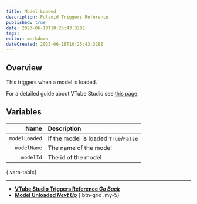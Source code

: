 ```yaml
---
title: Model Loaded
description: Pulsoid Triggers Reference
published: true
date: 2023-06-18T10:25:43.328Z
tags: 
editor: markdown
dateCreated: 2023-06-18T10:25:43.328Z
---
```


## Overview
This triggers when a model is loaded.

For a detailed guide about VTube Studio see [this page](/Integrations/VTube-Studio).

## Variables
Name | Description
----:|:------------
`modelLoaded` | If the model is loaded `True`/`False`
`modelName` | The name of the model
`modelId` | The id of the model
{.vars-table}

---

- [<i class="mdi mdi-chevron-left"></i>**VTube Studio Triggers Reference *Go Back***](/Triggers/VTube-Studio)
- [<i class="mdi mdi-close" style="color: #ff99cc;"></i> **Model Unloaded *Next Up***](/Triggers/VTube-Studio/Model-Unloaded)
{.btn-grid .my-5}